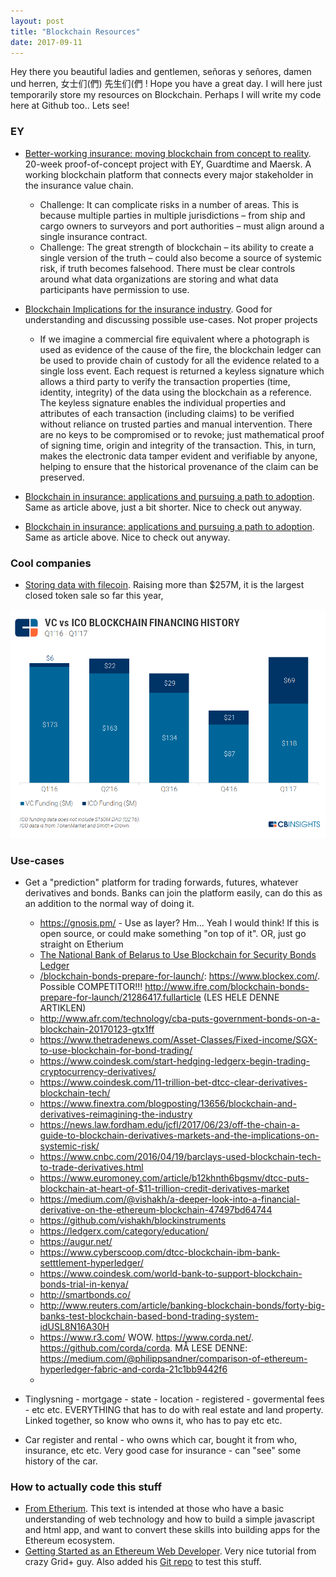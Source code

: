 ```yaml
---
layout: post
title: "Blockchain Resources"
date: 2017-09-11
---
```


Hey there you beautiful ladies and gentlemen, señoras y señores, damen und herren, 女士们(們) 先生们(們 ! Hope you have a great day. 
I will here just temporarily store my resources on Blockchain. Perhaps I will write my code here at Github too.. Lets see!


### EY
* [Better-working
insurance: moving
blockchain from
concept to reality](http://www.ey.com/Publication/vwLUAssets/ey-better-working-insurance-moving-blockchain-from-concept-to-reality/$FILE/ey-better-working-insurance-moving-blockchain-from-concept-to-reality.pdf). 20-week proof-of-concept project with EY, Guardtime and Maersk. A working blockchain platform that connects every major stakeholder in the insurance value chain. 
  * Challenge: It can
complicate risks in a number of areas. This is because
multiple parties in multiple jurisdictions – from ship
and cargo owners to surveyors and port authorities –
must align around a single insurance contract.
  * Challenge: The great strength of blockchain – its ability to create
a single version of the truth – could also become a
source of systemic risk, if truth becomes falsehood.
There must be clear controls around what data
organizations are storing and what data participants
have permission to use.



* [Blockchain Implications for the insurance industry](http://www.ey.com/Publication/vwLUAssets/EY-blockchain-technology-as-a-platform-for-digitization/$FILE/EY-blockchain-technology-as-a-platform-for-digitization.pdf). Good for understanding and discussing possible use-cases. Not proper projects
  * If we imagine a commercial fire equivalent where a photograph is used as evidence of the cause of the fire, the
blockchain ledger can be used to provide chain of custody for all the evidence related to a single loss event.
Each request is returned a keyless signature which allows a third party to verify the transaction properties (time, identity,
integrity) of the data using the blockchain as a reference.
The keyless signature enables the individual properties and attributes of each transaction (including claims) to be verified
without reliance on trusted parties and manual intervention. There are no keys to be compromised or to revoke; just
mathematical proof of signing time, origin and integrity of the transaction. This, in turn, makes the electronic data tamper
evident and verifiable by anyone, helping to ensure that the historical provenance of the claim can be preserved.




* [Blockchain in insurance: applications and pursuing a path to adoption](http://www.ey.com/Publication/vwLUAssets/EY-blockhain-in-insurance/$FILE/EY-blockhain-in-insurance.pdf). Same as article above, just a bit shorter. Nice to check out anyway. 


* [Blockchain in insurance: applications and pursuing a path to adoption](http://www.ey.com/Publication/vwLUAssets/EY-blockhain-in-insurance/$FILE/EY-blockhain-in-insurance.pdf). Same as article above. Nice to check out anyway. 














### Cool companies

* [Storing data with filecoin](https://filecoin.io/). Raising more than $257M, it is the largest closed token sale so far this year,





![center](/figs/2017-09-11-Blockchain-resources/ICOs-vs-VCs.png)


### Use-cases
* Get a "prediction" platform for trading forwards, futures, whatever derivatives and bonds. Banks can join the platform easily, can do this as an addition to the normal way of doing it.  
  * https://gnosis.pm/ - Use as layer? Hm... Yeah I would think! If this is open source, or could make something "on top of it". OR, just go straight on Etherium 
  * [The National Bank of Belarus to Use Blockchain for Security Bonds Ledger](http://forklog.net/the-national-bank-of-belarus-to-use-blockchain-for-security-bonds-ledger/)
  * [/blockchain-bonds-prepare-for-launch/](http://www.ifre.com/blockchain-bonds-prepare-for-launch/21286417.fullarticle): https://www.blockex.com/. Possible COMPETITOR!!! http://www.ifre.com/blockchain-bonds-prepare-for-launch/21286417.fullarticle (LES HELE DENNE ARTIKLEN)
  * http://www.afr.com/technology/cba-puts-government-bonds-on-a-blockchain-20170123-gtx1ff
  * https://www.thetradenews.com/Asset-Classes/Fixed-income/SGX-to-use-blockchain-for-bond-trading/
  * https://www.coindesk.com/start-hedging-ledgerx-begin-trading-cryptocurrency-derivatives/
  * https://www.coindesk.com/11-trillion-bet-dtcc-clear-derivatives-blockchain-tech/
  * https://www.finextra.com/blogposting/13656/blockchain-and-derivatives-reimagining-the-industry
  * https://news.law.fordham.edu/jcfl/2017/06/23/off-the-chain-a-guide-to-blockchain-derivatives-markets-and-the-implications-on-systemic-risk/
  * https://www.cnbc.com/2016/04/19/barclays-used-blockchain-tech-to-trade-derivatives.html
  * https://www.euromoney.com/article/b12khnth6bgsmv/dtcc-puts-blockchain-at-heart-of-$11-trillion-credit-derivatives-market
  * https://medium.com/@vishakh/a-deeper-look-into-a-financial-derivative-on-the-ethereum-blockchain-47497bd64744
  * https://github.com/vishakh/blockinstruments
  * https://ledgerx.com/category/education/
  * https://augur.net/
  * https://www.cyberscoop.com/dtcc-blockchain-ibm-bank-setttlement-hyperledger/
  * https://www.coindesk.com/world-bank-to-support-blockchain-bonds-trial-in-kenya/
  * http://smartbonds.co/
  * http://www.reuters.com/article/banking-blockchain-bonds/forty-big-banks-test-blockchain-based-bond-trading-system-idUSL8N16A30H
  * https://www.r3.com/ WOW. https://www.corda.net/. https://github.com/corda/corda. MÅ LESE DENNE: https://medium.com/@philippsandner/comparison-of-ethereum-hyperledger-fabric-and-corda-21c1bb9442f6
  * 



* Tinglysning - mortgage - state - location - registered - govermental fees - etc etc. EVERYTHING that has to do with real estate and land property. Linked together, so know who owns it, who has to pay etc etc.
* Car register and rental - who owns which car, bought it from who, insurance, etc etc. Very good case for insurance - can "see" some history of the car. 




### How to actually code this stuff

* [From Etherium](https://blog.ethereum.org/2016/07/12/build-server-less-applications-mist/). This text is intended at those who have a basic understanding of web technology and how to build a simple javascript and html app, and want to convert these skills into building apps for the Ethereum ecosystem.
* [Getting Started as an Ethereum Web Developer](https://hackernoon.com/getting-started-as-an-ethereum-web-developer-9a2a4ab47baf). Very nice tutorial from crazy Grid+ guy. Also added his [Git repo](https://github.com/alex-miller-0/eth-dev-101) to test this stuff.
